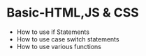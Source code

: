 # Basic-HTML,JS & CSS
<html>
<head>
  </head>
  <body>
    <p>
    <ul type="*">
    <li>How to use if Statements</li>
      <li>How to use case switch statements</li>
      <li>How to use various functions </li>
    </ul>
    </p>
    </body>
</html>
